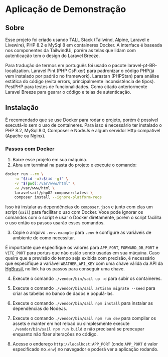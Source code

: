 # Aplicação de Demonstração

## Sobre

Esse projeto foi criado usando TALL Stack (Tailwind, Alpine, Laravel e Livewire), PHP 8.2 e MySql 8 em containeres Docker. A interface é baseada nos componentes da TailwindUi, porém as telas que lidam com autenticação tem o design do Laravel Breeze. 

Para tradução de termos em português foi usado o pacote laravel-pt-BR-localization. Laravel Pint (PHP CsFixer) para padronizar o código PHP(já vem instalado por padrão no framework). Larastan (PHPStan) para análise estática do código (evita errors, principalmente inconsistência de tipos). PestPHP para testes de funcionalidades. Como citado anteriormente Laravel Breeze para gearar o código e telas de autenticação.

## Instalação

É recomendado que se use Docker para rodar o projeto, porém é possível executá-lo sem o uso de containeres. Para isso é necessário ter instalado o PHP 8.2, MySql 8.0, Composer e NodeJs e algum servidor Http  compatível (Apache ou Nginx).

### Passos com Docker

  1. Baixe esse projeto em sua máquina.
  2. Abra um terminal na pasta do projeto e execute o comando:

```bash
docker run --rm \
    -u "$(id -u):$(id -g)" \
    -v "$(pwd):/var/www/html" \
    -w /var/www/html \
    laravelsail/php82-composer:latest \
    composer install --ignore-platform-reqs
```

Isso irá instalar as dependências do `composer.json` e junto com elas um script (`sail`) para facilitar o uso com Docker.
Voce pode ignorar os comandos com o script e usar o Docker diretamente, porém o script facilita o uso então os passos usarão esses comandos.

3. Copie o arquivo `.env.example` para `.env` e configure as variáveis de ambiente de como necessitar.

É importante que especifique os valores para `APP_PORT`, `FORWARD_DB_PORT` e `VITE_PORT` para portas que não estão sendo usadas em sua máquina.
Caso queira que a previsão do tempo seja exibida com precisão, é necessário que especifique a variável `WEATHER_API_KEY` com uma chave válida da API da [HgBrasil](https://hgbrasil.com/status/weather), no link há os passos para conseguir uma chave.

4. Execute o comando `./vendor/bin/sail up -d` para subir os containeres.

5. Execute o comando `./vendor/bin/sail artisan migrate --seed` para criar as tabelas no banco de dados e populá-las.

6. Execute o comando `./vendor/bin/sail npm install` para instalar as dependências do NodeJs.

7. Execute o comando `./vendor/bin/sail npm run dev` para compilar os assets e manter em hot reload ou simplesmente execute `./vendor/bin/sail npm run build` e não precisará se preocupar enquanto não fizer alterações no código.

8. Acesse o endereço `http://localhost:APP_PORT` (onde `APP_PORT` é valor especificado no`.env`) no navegador e poderá ver a aplicação rodando.
